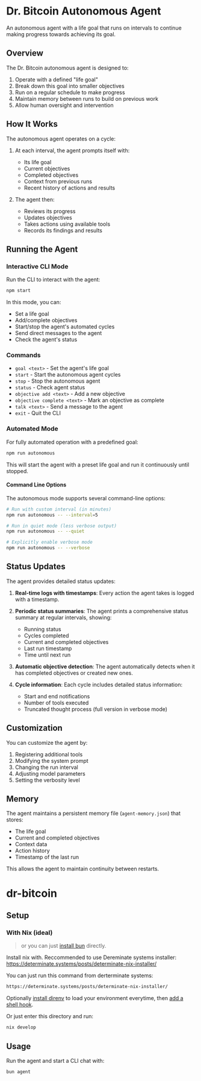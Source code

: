 # Dr. Bitcoin Autonomous Agent

An autonomous agent with a life goal that runs on intervals to continue making progress towards achieving its goal.

## Overview

The Dr. Bitcoin autonomous agent is designed to:

1. Operate with a defined "life goal"
2. Break down this goal into smaller objectives
3. Run on a regular schedule to make progress
4. Maintain memory between runs to build on previous work
5. Allow human oversight and intervention

## How It Works

The autonomous agent operates on a cycle:

1. At each interval, the agent prompts itself with:
   - Its life goal
   - Current objectives
   - Completed objectives
   - Context from previous runs
   - Recent history of actions and results

2. The agent then:
   - Reviews its progress
   - Updates objectives
   - Takes actions using available tools
   - Records its findings and results

## Running the Agent

### Interactive CLI Mode

Run the CLI to interact with the agent:

```bash
npm start
```

In this mode, you can:
- Set a life goal
- Add/complete objectives
- Start/stop the agent's automated cycles
- Send direct messages to the agent
- Check the agent's status

### Commands

- `goal <text>` - Set the agent's life goal
- `start` - Start the autonomous agent cycles
- `stop` - Stop the autonomous agent
- `status` - Check agent status
- `objective add <text>` - Add a new objective
- `objective complete <text>` - Mark an objective as complete
- `talk <text>` - Send a message to the agent
- `exit` - Quit the CLI

### Automated Mode

For fully automated operation with a predefined goal:

```bash
npm run autonomous
```

This will start the agent with a preset life goal and run it continuously until stopped.

#### Command Line Options

The autonomous mode supports several command-line options:

```bash
# Run with custom interval (in minutes)
npm run autonomous -- --interval=5

# Run in quiet mode (less verbose output)
npm run autonomous -- --quiet

# Explicitly enable verbose mode
npm run autonomous -- --verbose
```

## Status Updates

The agent provides detailed status updates:

1. **Real-time logs with timestamps**: Every action the agent takes is logged with a timestamp.

2. **Periodic status summaries**: The agent prints a comprehensive status summary at regular intervals, showing:
   - Running status
   - Cycles completed
   - Current and completed objectives
   - Last run timestamp
   - Time until next run

3. **Automatic objective detection**: The agent automatically detects when it has completed objectives or created new ones.

4. **Cycle information**: Each cycle includes detailed status information:
   - Start and end notifications
   - Number of tools executed
   - Truncated thought process (full version in verbose mode)

## Customization

You can customize the agent by:

1. Registering additional tools
2. Modifying the system prompt
3. Changing the run interval
4. Adjusting model parameters
5. Setting the verbosity level

## Memory

The agent maintains a persistent memory file (`agent-memory.json`) that stores:

- The life goal
- Current and completed objectives
- Context data
- Action history
- Timestamp of the last run

This allows the agent to maintain continuity between restarts.

# dr-bitcoin

## Setup

### With Nix (ideal)
> or you can just [install bun](https://bun.sh/docs/installation) directly.

Install nix with. Reccommended to use Dereminate systems installer: https://determinate.systems/posts/determinate-nix-installer/

You can just run this command from derterminate systems:
```bash
https://determinate.systems/posts/determinate-nix-installer/
```

Optionally [install direnv](https://direnv.net/docs/installation.html) to load your environment everytime, then [add a shell hook](https://direnv.net/docs/hook.html).

Or just enter this directory and run:
```bash
nix develop
```

## Usage

Run the agent and start a CLI chat with:

```
bun agent
```

